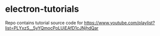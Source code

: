 # electron-tutorials
Repo contains tutorial source code for https://www.youtube.com/playlist?list=PLYxzS__5yYQmocPoLUiEAfD1cJNjhdQar
